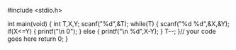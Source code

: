 
#include <stdio.h>

int main(void) {
	int T,X,Y;
	scanf("%d",&T);
	while(T)
	{
	    scanf("%d %d",&X,&Y);
	    if(X<=Y)
	    {
	        printf("\n 0");
	    }
	    else
	    {
	        printf("\n %d",X-Y);
	    }
	    T--;
	}// your code goes here
	return 0;
}

